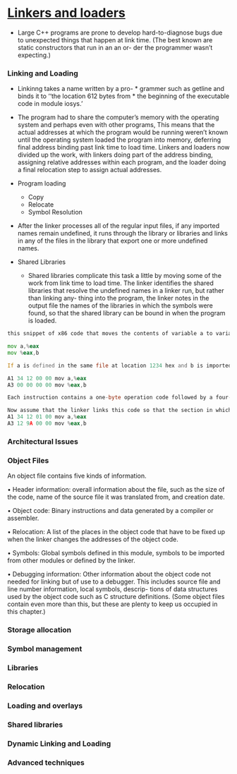 # [Linkers and loaders](https://wh0rd.org/books/linkers-and-loaders/linkers_and_loaders.pdf)
-  Large C++ programs are prone to develop hard-to-diagnose bugs due to unexpected things that happen at link time. (The best known are static constructors that run in an an or- der the programmer wasn’t expecting.)


### Linking and Loading
- Linkinng takes a name written by a pro- * grammer such as getline and binds it to ‘‘the location 612 bytes from * the beginning of the executable code in module iosys.’

- The program had to share the computer’s memory with the operating system and perhaps even with other programs, This means that the actual addresses at which the program would be running weren’t known until the operating system loaded the program into memory, deferring final address binding past link time to load time. Linkers and loaders now divided up the work, with linkers doing part of the address binding, assigning relative addresses within each program, and the loader doing a final relocation step to assign actual addresses.

- Program loading
    - Copy
    - Relocate
    - Symbol Resolution

- After the linker processes all of the regular input files, if any imported names remain undefined, it runs through the library or libraries and links in any of the files in the library that export one or more undefined names.

- Shared Libraries
    - Shared libraries complicate this task a little by moving some of the work from link time to load time. The linker identifies the shared libraries that resolve the undefined names in a linker run, but rather than linking any- thing into the program, the linker notes in the output file the names of the libraries in which the symbols were found, so that the shared library can be bound in when the program is loaded.

```asm
this snippet of x86 code that moves the contents of variable a to variable b using the eax register.

mov a,%eax
mov %eax,b

If a is defined in the same file at location 1234 hex and b is imported from somewhere else, the generated object code will be:

A1 34 12 00 00 mov a,%eax
A3 00 00 00 00 mov %eax,b

Each instruction contains a one-byte operation code followed by a four- byte address. The first instruction has a reference to 1234 (byte reversed, since the x86 uses a right to left byte order) and the second a reference to zero since the location of b is unknown.

Now assume that the linker links this code so that the section in which a is located is relocated by hex 10000 bytes, and b turns out to be at hex 9A12. The linker modifies the code to be:
A1 34 12 01 00 mov a,%eax
A3 12 9A 00 00 mov %eax,b
```

### Architectural Issues

### Object Files

An object file contains five kinds of information.

• Header information: overall information about the file, such as the size of the code, name of the source file it was translated from, and creation date.

• Object code: Binary instructions and data generated by a compiler or assembler.

• Relocation: A list of the places in the object code that have to be fixed up when the linker changes the addresses of the object code.

• Symbols: Global symbols defined in this module, symbols to be imported from other modules or defined by the linker.

• Debugging information: Other information about the object code not needed for linking but of use to a debugger. This includes source file and line number information, local symbols, descrip- tions of data structures used by the object code such as C structure definitions.
(Some object files contain even more than this, but these are plenty to keep us occupied in this chapter.)

### Storage allocation

### Symbol management

### Libraries

### Relocation

### Loading and overlays

### Shared libraries

### Dynamic Linking and Loading

### Advanced techniques